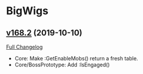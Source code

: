 # BigWigs

## [v168.2](https://github.com/BigWigsMods/BigWigs/tree/v168.2) (2019-10-10)
[Full Changelog](https://github.com/BigWigsMods/BigWigs/compare/v168.1...v168.2)

- Core: Make :GetEnableMobs() return a fresh table.  
- Core/BossPrototype: Add :IsEngaged()  
